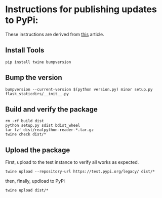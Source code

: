 # Instructions for publishing updates to PyPi:

These instructions are derived from [this](https://realpython.com/pypi-publish-python-package/) article.

## Install Tools

    pip install twine bumpversion

## Bump the version

    bumpversion --current-version $(python version.py) minor setup.py flask_staticdirs/__init__.py

## Build and verify the package

    rm -rf build dist
    python setup.py sdist bdist_wheel
    tar tzf dist/realpython-reader-*.tar.gz
    twine check dist/*

## Upload the package

First, upload to the test instance to verify all works as expected.

    twine upload --repository-url https://test.pypi.org/legacy/ dist/*

then, finally, updload to PyPi

    twine upload dist/*
